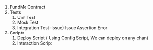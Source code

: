 1. FundMe Contract
2. Tests
    1. Unit Test
    2. Mock Test
    3. Integration Test (Issue) Issue Assertion Error
3. Scripts
     1. Deploy Script ( Using Config Script, We can deploy on any chan)
     2. Interaction Script 